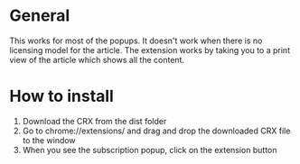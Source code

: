 # General

This works for most of the popups.  It doesn't work when there is no licensing model for the article.  The extension works by taking you to a print view of the article which shows all the content.

# How to install

1. Download the CRX from the dist folder
2. Go to chrome://extensions/ and drag and drop the downloaded CRX file to the window
3. When you see the subscription popup, click on the extension button